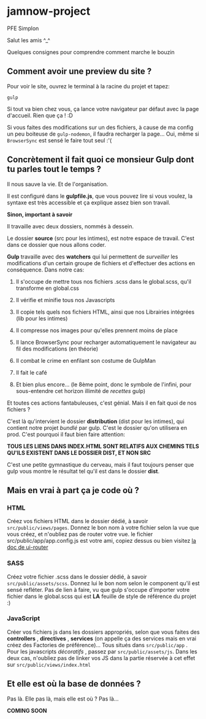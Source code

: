 # jamnow-project
PFE Simplon

Salut les amis ^_^

Quelques consignes pour comprendre comment marche le bouzin

## Comment avoir une preview du site ?

Pour voir le site, ouvrez le terminal à la racine du projet et tapez:

`gulp`

Si tout va bien chez vous, ça lance votre navigateur par défaut avec la page d'accueil. Rien que ça ! :D

Si vous faites des modifications sur un des fichiers, à cause de ma config un peu boiteuse de `gulp-nodemon`, il faudra recharger la page... Oui, même si `BrowserSync` est sensé le faire tout seul :'(

## Concrètement il fait quoi ce monsieur Gulp dont tu parles tout le temps ?

Il nous sauve la vie. Et de l'organisation.

Il est configuré dans le **gulpfile.js**, que vous pouvez lire si vous voulez, la syntaxe est très accessible et ça explique assez bien son travail.

**Sinon, important à savoir**

Il travaille avec deux dossiers, nommés à dessein.

Le dossier **source** (src pour les intimes), est notre espace de travail. C'est dans ce dossier que nous allons coder.

**Gulp** travaille avec des **watchers** qui lui permettent de *surveiller* les modifications d'un certain groupe de fichiers et d'effectuer des actions en conséquence. Dans notre cas:

1. Il s'occupe de mettre tous nos fichiers .scss dans le global.scss, qu'il transforme en global.css

2. Il vérifie et minifie tous nos Javascripts

3. Il copie tels quels nos fichiers HTML, ainsi que nos Librairies intégrées (lib pour les intimes)

4. Il compresse nos images pour qu'elles prennent moins de place

5. Il lance BrowserSync pour recharger automatiquement le navigateur au fil des modifications (en théorie)

6. Il combat le crime en enfilant son costume de GulpMan

7. Il fait le café

8. Et bien plus encore... (le 8ème point, donc le symbole de l'infini, pour sous-entendre cet horizon illimité de *recettes* gulp)

Et toutes ces actions fantabuleuses, c'est génial. Mais il en fait quoi de nos fichiers ?

C'est là qu'intervient le dossier **distribution** (dist pour les intimes), qui contient notre projet *bundlé* par gulp. C'est le dossier qu'on utilisera en prod.
C'est pourquoi il faut bien faire attention:

**TOUS LES LIENS DANS INDEX.HTML SONT RELATIFS AUX CHEMINS TELS QU'ILS EXISTENT DANS LE DOSSIER DIST, ET NON SRC**

C'est une petite gymnastique du cerveau, mais il faut toujours penser que gulp vous montre le résultat tel qu'il est dans le dossier **dist**.

## Mais en vrai à part ça je code où ?

### HTML

Créez vos fichiers HTML dans le dossier dédié, à savoir `src/public/views/pages`. Donnez le bon nom à votre fichier selon la vue que vous créez, et n'oubliez pas de router votre vue.
le fichier src/public/app/app.config.js est votre ami, copiez dessus ou bien visitez [la doc de ui-router](http://angular-ui.github.io/ui-router/site/#/api/ui.router)

### SASS

Créez votre fichier .scss dans le dossier dédié, à savoir `src/public/assets/scss`. Donnez lui le bon nom selon le component qu'il est sensé refléter.
Pas de lien à faire, vu que gulp s'occupe d'importer votre fichier dans le global.scss qui est **LA** feuille de style de référence du projet :)

### JavaScript

Créer vos fichiers js dans les dossiers appropriés, selon que vous faites des **controllers** , **directives** , **services** (on appelle ça des services mais en vrai créez des Factories de préférence)... Tous situés dans `src/public/app` . Pour les javascripts _décoratifs_ , passez par `src/public/assets/js`.
Dans les deux cas, n'oubliez pas de linker vos JS dans la partie réservée à cet effet sur `src/public/views/index.html`

## Et elle est où la base de données ?

Pas là. Elle pas là, mais elle est où ?  Pas là...

**COMING SOON**